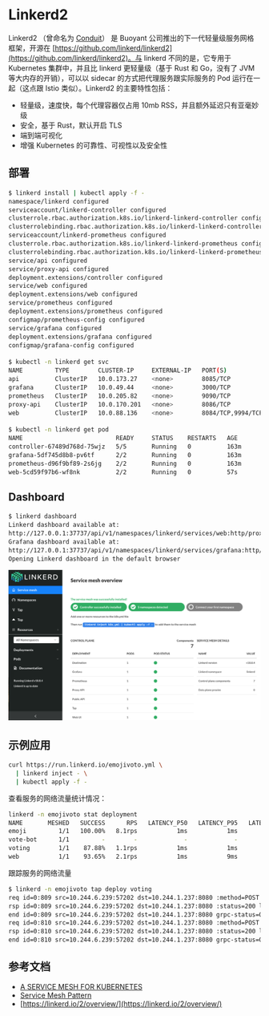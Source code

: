 # Linkerd2

Linkerd2 （曾命名为 [Conduit](https://conduit.io)） 是 Buoyant 公司推出的下一代轻量级服务网格框架，开源在 [https://github.com/linkerd/linkerd2](https://github.com/linkerd/linkerd2)。与 linkerd 不同的是，它专用于 Kubernetes 集群中，并且比 linkerd 更轻量级（基于 Rust 和 Go，没有了 JVM 等大内存的开销），可以以 sidecar 的方式把代理服务跟实际服务的 Pod 运行在一起（这点跟 Istio 类似）。Linkerd2 的主要特性包括：

* 轻量级，速度快，每个代理容器仅占用 10mb RSS，并且额外延迟只有亚毫妙级
* 安全，基于 Rust，默认开启 TLS
* 端到端可视化
* 增强 Kubernetes 的可靠性、可视性以及安全性

## 部署

```bash
$ linkerd install | kubectl apply -f -
namespace/linkerd configured
serviceaccount/linkerd-controller configured
clusterrole.rbac.authorization.k8s.io/linkerd-linkerd-controller configured
clusterrolebinding.rbac.authorization.k8s.io/linkerd-linkerd-controller configured
serviceaccount/linkerd-prometheus configured
clusterrole.rbac.authorization.k8s.io/linkerd-linkerd-prometheus configured
clusterrolebinding.rbac.authorization.k8s.io/linkerd-linkerd-prometheus configured
service/api configured
service/proxy-api configured
deployment.extensions/controller configured
service/web configured
deployment.extensions/web configured
service/prometheus configured
deployment.extensions/prometheus configured
configmap/prometheus-config configured
service/grafana configured
deployment.extensions/grafana configured
configmap/grafana-config configured

$ kubectl -n linkerd get svc
NAME         TYPE        CLUSTER-IP     EXTERNAL-IP   PORT(S)             AGE
api          ClusterIP   10.0.173.27    <none>        8085/TCP            163m
grafana      ClusterIP   10.0.49.44     <none>        3000/TCP            163m
prometheus   ClusterIP   10.0.205.82    <none>        9090/TCP            163m
proxy-api    ClusterIP   10.0.170.201   <none>        8086/TCP            163m
web          ClusterIP   10.0.88.136    <none>        8084/TCP,9994/TCP   163m

$ kubectl -n linkerd get pod          
NAME                          READY     STATUS    RESTARTS   AGE
controller-67489d768d-75wjz   5/5       Running   0          163m
grafana-5df745d8b8-pv6tf      2/2       Running   0          163m
prometheus-d96f9bf89-2s6jg    2/2       Running   0          163m
web-5cd59f97b6-wf8nk          2/2       Running   0          57s
```

## Dashboard

```bash
$ linkerd dashboard
Linkerd dashboard available at:
http://127.0.0.1:37737/api/v1/namespaces/linkerd/services/web:http/proxy/
Grafana dashboard available at:
http://127.0.0.1:37737/api/v1/namespaces/linkerd/services/grafana:http/proxy/
Opening Linkerd dashboard in the default browser
```

![](../../.gitbook/assets/linkerd2%20%283%29.png)

## 示例应用

```bash
curl https://run.linkerd.io/emojivoto.yml \
  | linkerd inject - \
  | kubectl apply -f -
```

查看服务的网络流量统计情况：

```bash
linkerd -n emojivoto stat deployment
NAME       MESHED   SUCCESS      RPS   LATENCY_P50   LATENCY_P95   LATENCY_P99   TLS
emoji         1/1   100.00%   8.1rps           1ms           1ms           1ms    0%
vote-bot      1/1         -        -             -             -             -     -
voting        1/1    87.88%   1.1rps           1ms           1ms           1ms    0%
web           1/1    93.65%   2.1rps           1ms           9ms          88ms    0%
```

跟踪服务的网络流量

```bash
$ linkerd -n emojivoto tap deploy voting
req id=0:809 src=10.244.6.239:57202 dst=10.244.1.237:8080 :method=POST :authority=voting-svc.emojivoto:8080 :path=/emojivoto.v1.VotingService/VoteDoughnut
rsp id=0:809 src=10.244.6.239:57202 dst=10.244.1.237:8080 :status=200 latency=478µs
end id=0:809 src=10.244.6.239:57202 dst=10.244.1.237:8080 grpc-status=OK duration=7µs response-length=5B
req id=0:810 src=10.244.6.239:57202 dst=10.244.1.237:8080 :method=POST :authority=voting-svc.emojivoto:8080 :path=/emojivoto.v1.VotingService/VoteDoughnut
rsp id=0:810 src=10.244.6.239:57202 dst=10.244.1.237:8080 :status=200 latency=419µs
end id=0:810 src=10.244.6.239:57202 dst=10.244.1.237:8080 grpc-status=OK duration=8µs response-length=5B
```

## 参考文档

* [A SERVICE MESH FOR KUBERNETES](https://buoyant.io/2016/10/04/a-service-mesh-for-kubernetes-part-i-top-line-service-metrics/)
* [Service Mesh Pattern](http://philcalcado.com/2017/08/03/pattern_service_mesh.html)
* [https://linkerd.io/2/overview/](https://linkerd.io/2/overview/)

